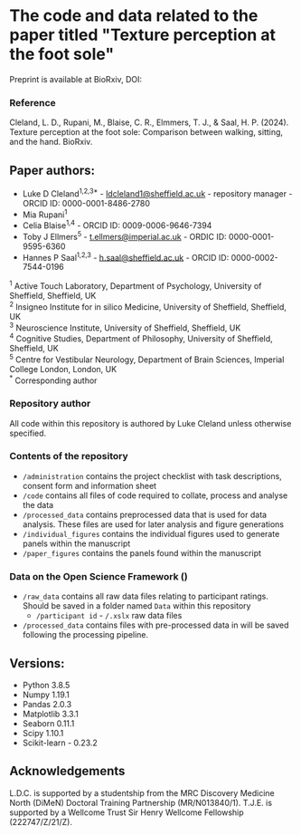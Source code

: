 # The code and data related to the paper titled "Texture perception at the foot sole"
Preprint is available at BioRxiv, DOI: 

### Reference
Cleland, L. D., Rupani, M., Blaise, C. R., Elmmers, T. J., & Saal, H. P. (2024). Texture perception at the foot sole: Comparison between walking, sitting, and the hand. BioRxiv.

## Paper authors:
* Luke D Cleland<sup>1,2,3*</sup> - ldcleland1@sheffield.ac.uk - repository manager - ORCID ID: 0000-0001-8486-2780
* Mia Rupani<sup>1</sup>
* Celia Blaise<sup>1,4</sup> - ORCID ID: 0009-0006-9646-7394
* Toby J Ellmers<sup>5</sup> - t.ellmers@imperial.ac.uk - ORDIC ID: 0000-0001-9595-6360
* Hannes P Saal<sup>1,2,3</sup> - h.saal@sheffield.ac.uk - ORCID ID: 0000-0002-7544-0196

<sup>1</sup> Active Touch Laboratory, Department of Psychology, University of Sheffield, Sheffield, UK <br />
<sup>2</sup> Insigneo Institute for in silico Medicine, University of Sheffield, Sheffield, UK <br />
<sup>3</sup> Neuroscience Institute, University of Sheffield, Sheffield, UK <br />
<sup>4</sup> Cognitive Studies, Department of Philosophy, University of Sheffield, Sheffield, UK <br />
<sup>5</sup> Centre for Vestibular Neurology, Department of Brain Sciences, Imperial College London, London, UK <br />
<sup>*</sup> Corresponding author

### Repository author
All code within this repository is authored by Luke Cleland unless otherwise specified.

### Contents of the repository
* `/administration` contains the project checklist with task descriptions, consent form and information sheet
* `/code` contains all files of code required to collate, process and analyse the data
* `/processed_data` contains preprocessed data that is used for data analysis. These files are used for later analysis and figure generations
* `/individual_figures` contains the individual figures used to generate panels within the manuscript
* `/paper_figures` contains the panels found within the manuscript

### Data on the Open Science Framework ()
* `/raw_data` contains all raw data files relating to participant ratings. Should be saved in a folder named `Data` within this repository
     - `/participant id`
             - `/.xslx` raw data files
* `/processed_data` contains files with pre-processed data in will be saved following the processing pipeline. 

## Versions:
* Python 3.8.5
* Numpy 1.19.1
* Pandas 2.0.3
* Matplotlib 3.3.1
* Seaborn 0.11.1
* Scipy 1.10.1
* Scikit-learn - 0.23.2    

## Acknowledgements
L.D.C. is supported by a studentship from the MRC Discovery Medicine North (DiMeN)
Doctoral Training Partnership (MR/N013840/1).
T.J.E. is supported by a Wellcome Trust Sir Henry Wellcome Fellowship (222747/Z/21/Z).
